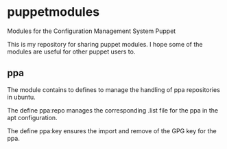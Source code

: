 # puppetmodules

Modules for the Configuration Management System Puppet

This is my repository for sharing puppet modules. I hope some of the modules
are useful for other puppet users to.

## ppa

The module contains to defines to manage the handling of ppa repositories
in ubuntu.

The define ppa:repo manages the corresponding .list file for the ppa in the
apt configuration.

The define ppa:key ensures the import and remove of the GPG key for the
ppa.
